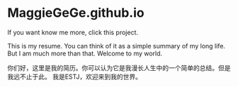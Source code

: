 # MaggieGeGe.github.io
If you want know me more, click this project.


This is my resume. You can think of it as a simple summary of my long life. But I am much more than that.
Welcome to my world.

你们好，这里是我的简历。你可以认为它是我漫长人生中的一个简单的总结。但是我远不止于此。
我是ESTJ，欢迎来到我的世界。
